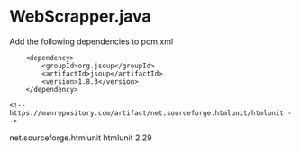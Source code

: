 # WebScrapper.java
Add the following dependencies to pom.xml

<!-- https://mvnrepository.com/artifact/org.jsoup/jsoup -->
		<dependency>
			<groupId>org.jsoup</groupId>
			<artifactId>jsoup</artifactId>
			<version>1.8.3</version>
		</dependency>
    
    <!-- https://mvnrepository.com/artifact/net.sourceforge.htmlunit/htmlunit -->
<dependency>
    <groupId>net.sourceforge.htmlunit</groupId>
    <artifactId>htmlunit</artifactId>
    <version>2.29</version>
</dependency>
